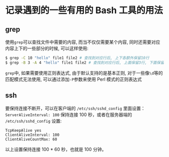 # 记录遇到的一些有用的 Bash 工具的用法

## grep

使用`grep`可以查找文件中需要的内容, 而当不仅仅需要某个内容, 同时还需要对应内容上下的一些部分的时候, 可以这样使用:

```bash
$ grep -C 10 "hello" file1 file2 # 查找到对应行后, 上下各额外保留10行
$ grep -B 3 -A 4 "hello" file1 file2 # 查找到对应行后, 上面保留3行, 下面保留4行
```

`grep`中, 如果需要使用正则表达式, 由于默认支持的是基本正则, 对于一些像`\d`等的匹配模式无法使用, 可以通过添加`-P`参数来使用 Perl 模式的正则表达式

## ssh

要保持连接不断开，可以在客户端的 `/etc/ssh/sshd_config` 里面设置：`ServerAliveInterval: 100` 保持连接 100
秒，或者在服务器端的 `/etc/ssh/sshd_config` 设置:

```
TcpKeepAlive yes
ClientAliveInterval: 100
ClientAliveCountMax: 60
```

以上设置保持连接 100 \* 60 秒，也就是 100 分钟。
